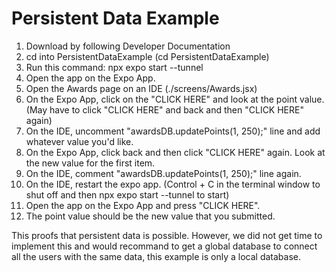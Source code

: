 # Persistent Data Example 

1. Download by following Developer Documentation
2. cd into PersistentDataExample (cd PersistentDataExample)
3. Run this command: 
      npx expo start --tunnel
4. Open the app on the Expo App. 
5. Open the Awards page on an IDE (./screens/Awards.jsx)
6. On the Expo App, click on the "CLICK HERE" and look at the point value. (May have to click "CLICK HERE" and back and then "CLICK HERE" again)
7. On the IDE, uncomment "awardsDB.updatePoints(1, 250);" line and add whatever value you'd like. 
8. On the Expo App, click back and then click "CLICK HERE" again. Look at the new value for the first item. 
9. On the IDE, comment "awardsDB.updatePoints(1, 250);" line again. 
10. On the IDE, restart the expo app. (Control + C in the terminal window to shut off and then npx expo start --tunnel to start)
11. Open the app on the Expo App and press "CLICK HERE". 
12. The point value should be the new value that you submitted. 


This proofs that persistent data is possible. However, we did not get time to implement this and would recommand to get a global database to connect 
all the users with the same data, this example is only a local database.
